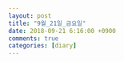 ```yaml
---
layout: post
title: "9월_21일_금요일"
date: 2018-09-21 6:16:00 +0900
comments: true 
categories: [diary] 
---
```

